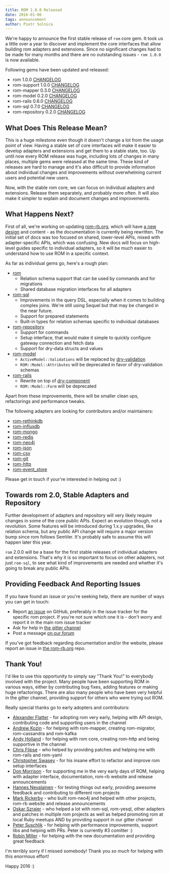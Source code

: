 ```yaml
---
title: ROM 1.0.0 Released
date: 2016-01-06
tags: announcement
author: Piotr Solnica
---
```


We're happy to announce the first stable release of `rom` core gem. It took us
a little over a year to discover and implement the core interfaces that allow
building rom adapters and extensions. Since no significant changes had to be made
for many months and there are no outstanding issues - `rom 1.0.0` is now available.

Following gems have been updated and released:

- rom 1.0.0 [CHANGELOG](https://github.com/rom-rb/rom/blob/master/CHANGELOG.md#v100-2016-01-06)
- rom-support 1.0.0 [CHANGELOG](https://github.com/rom-rb/rom-support/blob/master/CHANGELOG.md#v100-2016-01-06)
- rom-mapper 0.3.0 [CHANGELOG](https://github.com/rom-rb/rom-mapper/blob/master/CHANGELOG.md#v030-2016-01-06)
- rom-model 0.2.0 [CHANGELOG](https://github.com/rom-rb/rom-model/blob/master/CHANGELOG.md#v020-2016-01-06)
- rom-rails 0.6.0 [CHANGELOG](https://github.com/rom-rb/rom-rails/blob/master/CHANGELOG.md#v060-2016-01-06)
- rom-sql 0.7.0 [CHANGELOG](https://github.com/rom-rb/rom-sql/blob/master/CHANGELOG.md#v070-2016-01-06)
- rom-repository 0.2.0 [CHANGELOG](https://github.com/rom-rb/rom-repository/blob/master/CHANGELOG.md#v020-2016-01-06)

## What Does This Release Mean?

This is a huge milestone even though it doesn't change a lot from the usage point
of view. Having a stable set of core interfaces will make it easier to develop
adapters and extensions and get them to a stable state, too. Up until now every
ROM release was huge, including lots of changes in many places, multiple gems
were released at the same time. These kind of releases are hard to manage and it's
also difficult to provide information about individual changes and improvements
without overwhelming current users and potential new users.

Now, with the stable rom core, we can focus on individual adapters and extensions.
Release them separately, and probably more often. It will also make it simpler
to explain and document changes and improvements.

## What Happens Next?

First of all, we're working on updating [rom-rb.org](http://rom-rb.org), which will
have [a new design](https://github.com/rom-rb/rom-rb.org/issues/111) and content -
as the documentation is currently being rewritten. The initial set of docs was too
focused on shared, lower-level APIs, mixed with adapter-specific APIs, which was
confusing. New docs will focus on high-level guides specific to individual adapters,
so it will be much easier to understand how to use ROM in a specific context.

As far as individual gems go, here's a rough plan:

* [rom](https://github.com/rom-rb/rom)
  * Relation schema support that can be used by commands and for migrations
  * Shared database migration interfaces for all adapters
* [rom-sql](https://github.com/rom-rb/rom-sql)
  * Improvements in the query DSL, especially when it comes to building
    complex joins. We're still using Sequel but that may be changed in the near future.
  * Support for prepared statements
  * Built-in types for relation schemas specific to individual databases
* [rom-repository](https://github.com/rom-rb/rom-repository)
  * Support for commands
  * Setup interface, that would make it simple to quickly configure gateway
    connection and fetch data
  * Support for dry-data structs and values
* [rom-model](https://github.com/rom-rb/rom-model)
  * `ActiveModel::Validations` will be replaced by [dry-validation](https://github.com/dryrb/dry-validation)
  * `ROM::Model::Attributes` will be deprecated in favor of dry-validation schemas
* [rom-rails](https://github.com/rom-rb/rom-rails)
  * Rewrite on top of [dry-component](https://github.com/dryrb/dry-component)
  * `ROM::Model::Form` will be deprecated

Apart from these improvements, there will be smaller clean ups, refactorings and
performance tweaks.

The following adapters are looking for contributors and/or maintainers:

* [rom-rethinkdb](https://github.com/rom-rb/rom-rethinkdb)
* [rom-influxdb](https://github.com/rom-rb/rom-influxdb)
* [rom-mongo](https://github.com/rom-rb/rom-mongo)
* [rom-redis](https://github.com/rom-rb/rom-redis)
* [rom-neo4j](https://github.com/rom-rb/rom-neo4j)
* [rom-json](https://github.com/rom-rb/rom-json)
* [rom-csv](https://github.com/rom-rb/rom-csv)
* [rom-git](https://github.com/rom-rb/rom-git)
* [rom-http](https://github.com/rom-rb/rom-http)
* [rom-event_store](https://github.com/rom-rb/rom-event_store)

Please get in touch if your're interested in helping out :)

## Towards rom 2.0, Stable Adapters and Repository

Further development of adapters and repository will very likely require changes
in some of the core public APIs. Expect an evolution though, not a revolution.
Some features will be introduced during 1.x.y upgrades, like relation schema, but
any public API change will require a major version bump since rom follows SemVer.
It's probably safe to assume this will happen later this year.

`rom` 2.0.0 will be a base for the first stable releases of individual adapters and
extensions. That's why it is so important to focus on other adapters, not just
`rom-sql`, to see what kind of improvements are needed and whether it's going to
break any public APIs.

## Providing Feedback And Reporting Issues

If you have found an issue or you're seeking help, there are number of ways you
can get in touch:

* Report [an issue](https://github.com/rom-rb/rom/issues) on GitHub, preferably
  in the issue tracker for the specific rom project. If you're not sure which one
  it is - don't worry and report it in the main rom issue tracker
* Ask for help in [the gitter channel](https://gitter.im/rom-rb/chat)
* Post a message [on our forum](http://discourse.rom-rb.org)

If you've got feedback regarding documentation and/or the website, please report
an issue in [the rom-rb.org](https://github.com/rom-rb/rom-rb.org/issues) repo.

## Thank You!

I'd like to use this opportunity to simply say "Thank You!" to everybody involved
with the project. Many people have been supporting ROM in various ways, either
by contributing bug fixes, adding features or making huge refactorings. There
are also many people who have been very helpful in the gitter channel, providing
support for others who were trying out ROM.

Really special thanks go to early adopters and contributors:

* [Alexander Flatter](https://github.com/aflatter) - for adopting rom very early,
  helping with API design, contributing code and supporting users in the channel
* [Andrew Kozin](https://github.com/nepalez) - for helping with rom-mapper, creating
  rom-migrator, rom-cassandra and rom-kafka
* [Andy Holland](https://github.com/AMHOL) - for helping with rom core, creating
  rom-http and being supportive in the channel
* [Chris Flipse](https://github.com/cflipse) - who helped by providing patches
  and helping me with rom-rails and rom-yaml
* [Christopher Swasey](https://github.com/endash) - for his insane effort to refactor
  and improve rom setup interfaces
* [Don Morrison](https://github.com/elskwid) - for supporting me in the very early
  days of ROM, helping with adapter interface, documentation, rom-rb website and
  release announcements
* [Hannes Nevalainen](https://github.com/kwando) - for testing things out early,
  providing awesome feedback and contributing to different rom projects
* [Mark Rickerby](https://github.com/maetl) - who built rom-neo4j and helped with
  other projects, rom-rb website and release announcements
* [Oskar Szrajer](https://github.com/gotar) - who helped a lot with rom-sql, rom-yesql,
  other adapters and patches in multiple rom projects as well as helped promoting
  rom at local Ruby meetups AND by providing support in our gitter channel
* [Peter Suschlik](https://github.com/splattael) - for helping with performance
  improvements, support libs and helping with PRs. Peter is currently \#3 comitter :)
* [Robin Miller](https://github.com/robinetmiller) - for helping with the new
  documentation and providing great feedback

I'm terribly sorry if I missed somebody! Thank you *so much* for helping with this
enormous effort!

Happy 2016 :)
